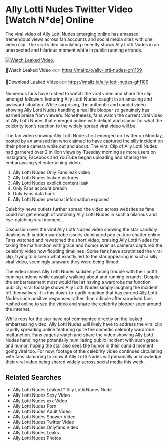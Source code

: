 ﻿# Ally Lotti Nudes Twitter Video [Watch N*de] Online

The viral video of ﻿Ally Lotti Nudes emerging online has amassed tremendous views across fan accounts and social media sites with one video clip. The viral video circulating recently shows ﻿Ally Lotti Nudes in an unexpected and hilarious moment while in public running errands. 

[![Watch Leaked Video.](https://miro.medium.com/v2/resize:fit:828/format:webp/1*cilzJN44JGOrTw9NJCrNHA.gif "Watch Leaked Video")](https://mailz.io/ally-lotti-nudes-gh1109)

🔴Watch Leaked Video 🔥👉  https://mailz.io/ally-lotti-nudes-gh1109 

🔴Download Leaked Video🔥👉  https://mailz.io/ally-lotti-nudes-gh1109 

Numerous fans have rushed to watch the viral video and share the clip amongst followers featuring ﻿Ally Lotti Nudes caught in an amusing and awkward situation. While surprising, the authentic and candid video showing ﻿Ally Lotti Nudes handling a real life blooper so genuinely has earned praise from viewers. Nonetheless, fans watch the current viral video of ﻿Ally Lotti Nudes that emerged online with delight and clamor for what the celebrity icon’s reaction to the widely spread viral video will be.

The fan video showing ﻿Ally Lotti Nudes first emerged on Twitter on Monday, posted by an amused fan who claimed to have captured the silly incident on their phone camera while out and about. The viral Clip of ﻿Ally Lotti Nudes had garnered over 2 million views by Tuesday morning as more users on Instagram, Facebook and YouTube began uploading and sharing the embarrassing yet entertaining video. 

1. ﻿Ally Lotti Nudes Only Fans leak video
2. ﻿Ally Lotti Nudes leaked pictures
3. ﻿Ally Lotti Nudes explicit content leak
4. Only Fans account breach
5. Only Fans data hack
6. ﻿Ally Lotti Nudes personal information exposed


Celebrity news outlets further spread the video across websites as fans could not get enough of watching ﻿Ally Lotti Nudes in such a hilarious and eye-catching viral moment. 

Discussion over the viral ﻿Ally Lotti Nudes video showing the star candidly dealing with sudden wardrobe issues dominated pop culture chatter online. Fans watched and rewatched the short video, praising ﻿Ally Lotti Nudes for taking the malfunction with grace and humor even as cameras captured the celebrity video now flooding timelines. Some fans have scrutinized the viral clip, trying to discern what exactly led to the star appearing in such a silly viral video, seemingly unaware they were being filmed.

The video shows ﻿Ally Lotti Nudes suddenly facing trouble with their outfit coming undone while casually walking about and running errands. Despite the embarrassment most would feel at having a wardrobe malfunction publicly, viral footage shows ﻿Ally Lotti Nudes simply laughing the incident off themselves. It is this down-to-earth reaction that has earned ﻿Ally Lotti Nudes such positive responses rather than ridicule after surprised fans rushed online to see the video and share the celebrity blooper seen around the internet.  

While reps for the star have not commented directly on the leaked embarrassing video, ﻿Ally Lotti Nudes will likely have to address the viral clip rapidly spreading online featuring quite the comedic celebrity wardrobe malfunction. Fans eagerly watch and share the video showing ﻿Ally Lotti Nudes handling the potentially humiliating public incident with such grace and humor, hoping the star also sees the humor in their candid moment going viral too. For now, footage of the celebrity video continues circulating with fans clamoring to know if ﻿Ally Lotti Nudes will personally acknowledge their viral video being shared widely across social media this week.

## Related Searches
* ﻿Ally Lotti Nudes Leaked
﻿* Ally Lotti Nudes Nude
* ﻿Ally Lotti Nudes Sexy Video
* ﻿Ally Lotti Nudes xxx Video
* ﻿Ally Lotti Nudes Porn
* ﻿Ally Lotti Nudes Adult Video
* ﻿Ally Lotti Nudes Shower Video
* ﻿Ally Lotti Nudes Twitter Video
* ﻿Ally Lotti Nudes Onlyfans Video
* ﻿Ally Lotti Nudes Leaks
* ﻿Ally Lotti Nudes Photos